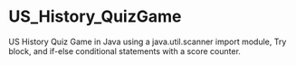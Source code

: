 # US_History_QuizGame
US History Quiz Game in Java 
using a java.util.scanner import module, Try block, and if-else
conditional statements with a score counter.
